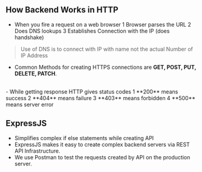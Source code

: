## How Backend Works in HTTP 

- When you fire a request on a web browser
1 Browser parses the URL
2 Does DNS lookups 
3 Establishes Connection with the IP (does      handshake)
>Use of DNS is to connect with IP with name not the actual Number of IP Address
- Common Methods for creating HTTPS connections are **GET, POST, PUT, DELETE, PATCH**.
<br>
- While getting response HTTP gives status codes 
1 **200** means success
2 **404** means failure
3 **403** means forbidden
4 **500** means server error

## ExpressJS

- Simplifies complex if else statements while creating API 
- ExpressJS makes it easy to create complex backend servers via REST API Infrastructure.
- We use Postman to test the requests created by API on the production server.